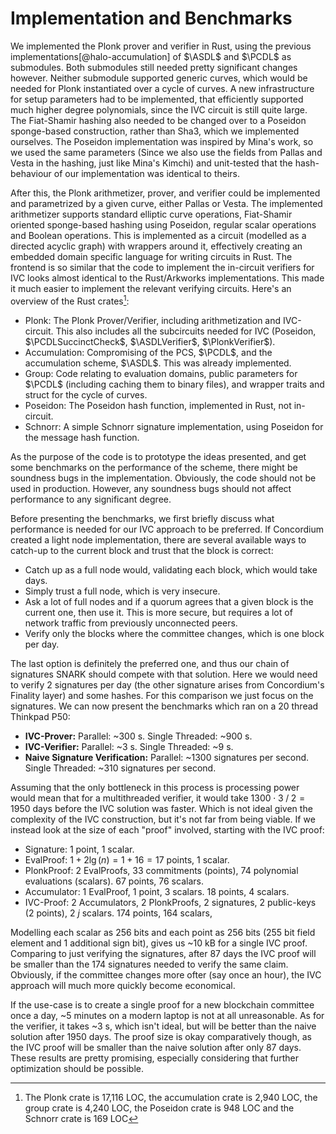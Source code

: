 # Implementation and Benchmarks

We implemented the Plonk prover and verifier in Rust, using the previous
implementations[@halo-accumulation] of $\ASDL$ and $\PCDL$ as submodules. Both
submodules still needed pretty significant changes however. Neither submodule
supported generic curves, which would be needed for Plonk instantiated
over a cycle of curves. A new infrastructure for setup parameters had to
be implemented, that efficiently supported much higher degree polynomials,
since the IVC circuit is still quite large. The Fiat-Shamir hashing also
needed to be changed over to a Poseidon sponge-based construction, rather
than Sha3, which we implemented ourselves. The Poseidon implementation was
inspired by Mina's work, so we used the same parameters (Since we also use
the fields from Pallas and Vesta in the hashing, just like Mina's Kimchi)
and unit-tested that the hash-behaviour of our implementation was identical
to theirs.

After this, the Plonk arithmetizer, prover, and verifier could be implemented
and parametrized by a given curve, either Pallas or Vesta. The implemented
arithmetizer supports standard elliptic curve operations, Fiat-Shamir oriented
sponge-based hashing using Poseidon, regular scalar operations and Boolean
operations. This is implemented as a circuit (modelled as a directed acyclic
graph) with wrappers around it, effectively creating an embedded domain
specific language for writing circuits in Rust. The frontend is so similar
that the code to implement the in-circuit verifiers for IVC looks almost
identical to the Rust/Arkworks implementations. This made it much easier to
implement the relevant verifying circuits. Here's an overview of the Rust
crates[^loc]:

- Plonk: The Plonk Prover/Verifier, including arithmetization
  and IVC-circuit. This also includes all the subcircuits needed for IVC
  (Poseidon, $\PCDLSuccinctCheck$, $\ASDLVerifier$, $\PlonkVerifier$).
- Accumulation: Compromising of the PCS, $\PCDL$, and the
  accumulation scheme, $\ASDL$. This was already implemented.
- Group: Code relating to evaluation domains, public parameters
  for $\PCDL$ (including caching them to binary files), and wrapper traits
  and struct for the cycle of curves.
- Poseidon: The Poseidon hash function, implemented in Rust,
  not in-circuit.
- Schnorr: A simple Schnorr signature implementation, using Poseidon
  for the message hash function.

As the purpose of the code is to prototype the ideas presented, and get
some benchmarks on the performance of the scheme, there might be soundness
bugs in the implementation. Obviously, the code should not be used in
production. However, any soundness bugs should not affect performance to
any significant degree.

Before presenting the benchmarks, we first briefly discuss what performance
is needed for our IVC approach to be preferred. If Concordium created a light
node implementation, there are several available ways to catch-up to the
current block and trust that the block is correct:

- Catch up as a full node would, validating each block, which would take days.
- Simply trust a full node, which is very insecure.
- Ask a lot of full nodes and if a quorum agrees that a given block is the
  current one, then use it. This is more secure, but requires a lot of network
  traffic from previously unconnected peers.
- Verify only the blocks where the committee changes, which is one block per day.

The last option is definitely the preferred one, and thus our chain of
signatures SNARK should compete with that solution. Here we would need to
verify 2 signatures per day (the other signature arises from Concordium's
Finality layer) and some hashes. For this comparison we just focus on the
signatures. We can now present the benchmarks which ran on a 20 thread
Thinkpad P50:

- **IVC-Prover:** Parallel: ~300 s. Single Threaded: ~900 s.
- **IVC-Verifier:** Parallel: ~3 s. Single Threaded: ~9 s.
- **Naive Signature Verification:** Parallel: ~1300 signatures per
  second. Single Threaded: ~310 signatures per second.

Assuming that the only bottleneck in this process is processing power would
mean that for a multithreaded verifier, it would take $1300 \cdot 3 \; / \;
2 = 1950$ days before the IVC solution was faster. Which is not ideal given
the complexity of the IVC construction, but it's not far from being viable.
If we instead look at the size of each "proof" involved, starting with the
IVC proof:

- Signature: 1 point, 1 scalar.
- EvalProof: $1 + 2 \lg(n) = 1 + 16 = 17$ points, 1 scalar.
- PlonkProof: 2 EvalProofs, 33 commitments (points), 74 polynomial evaluations
  (scalars). 67 points, 76 scalars.
- Accumulator: 1 EvalProof, 1 point, 3 scalars. 18 points, 4 scalars.
- IVC-Proof: 2 Accumulators, 2 PlonkProofs, 2 signatures, 2 public-keys
  (2 points), 2 $j$ scalars. 174 points, 164 scalars,

Modelling each scalar as 256 bits and each point as 256 bits (255 bit field
element and 1 additional sign bit), gives us ~10 kB for a single IVC
proof. Comparing to just verifying the signatures, after 87 days the IVC
proof will be smaller than the 174 signatures needed to verify the same
claim. Obviously, if the committee changes more ofter (say once an hour),
the IVC approach will much more quickly become economical.

If the use-case is to create a single proof for a new blockchain committee
once a day, ~5 minutes on a modern laptop is not at all unreasonable. As
for the verifier, it takes ~3 s, which isn't ideal, but will be better than
the naive solution after 1950 days. The proof size is okay comparatively
though, as the IVC proof will be smaller than the naive solution after only
87 days. These results are pretty promising, especially considering that
further optimization should be possible.

[^loc]: The Plonk crate is 17,116 LOC, the accumulation crate is 2,940 LOC,
the group crate is 4,240 LOC, the Poseidon crate is 948 LOC and the Schnorr
crate is 169 LOC
